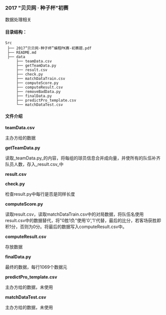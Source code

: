 ### 2017 "贝贝网 · 种子杯"初赛
数据处理相关

#### 目录结构：

    Src
     ├── 2017“贝贝网·种子杯”编程PK赛-初赛题.pdf
     ├── README.md
     ├── data
         ├── teamData.csv
         ├── getTeamData.py
         ├── result.csv
         ├── check.py
         ├── matchDataTrain.csv
         ├── computeScore.py
         ├── computeResult.csv
         ├── removeBadData.py
         ├── finalData.py
         ├── predictPro_template.csv
         └── matchDataTest.csv

#### 文件介绍

__teamData.csv__

主办方给的数据

__getTeamData.py__

读取_teamData.py_的内容，将每组的球员信息合并成向量，并使所有的队伍补齐队员人数，存入_result.csv_中

__result.csv__


__check.py__

检查result.py中每行是否是同样长度

__computeScore.py__

读取result.csv，读取matchDataTrain.csv中的对局数据，将队伍名使用result.csv中的数据替代，将"0胜1负"使用'0','1'代替，最后的比分，若客场获胜即积1分，否则为0分。将最后的数据写入computeResult.csv中。

__computeResult.csv__

存放数据

__finalData.py__

最终的数据，每行1069个数据元

__predictPro_template.csv__

主办方给的数据，未使用

__matchDataTest.csv__

主办方给的数据，未使用
